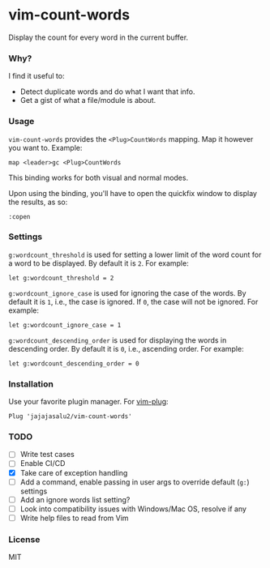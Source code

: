 # vim-count-words

Display the count for every word in the current buffer.

### Why?

I find it useful to:

- Detect duplicate words and do what I want that info.
- Get a gist of what a file/module is about.

### Usage

`vim-count-words` provides the `<Plug>CountWords` mapping. Map it however you
want to. Example:

```
map <leader>gc <Plug>CountWords
```

This binding works for both visual and normal modes.

Upon using the binding, you'll have to open the quickfix window to
display the results, as so:

```
:copen
```

### Settings

`g:wordcount_threshold` is used for setting a lower limit of the word count for
a word to be displayed. By default it is `2`. For example:

```
let g:wordcount_threshold = 2
```

`g:wordcount_ignore_case` is used for ignoring the case of the words. By
default it is `1`, i.e., the case is ignored. If `0`, the case will not be
ignored. For example:

```
let g:wordcount_ignore_case = 1
```

`g:wordcount_descending_order` is used for displaying the words in descending
order. By default it is `0`, i.e., ascending order. For example:

```
let g:wordcount_descending_order = 0
```

### Installation

Use your favorite plugin manager. For
[vim-plug](https://github.com/junegunn/vim-plug):

```
Plug 'jajajasalu2/vim-count-words'
```

### TODO

- [ ] Write test cases
- [ ] Enable CI/CD
- [X] Take care of exception handling
- [ ] Add a command, enable passing in user
      args to override default (`g:`) settings
- [ ] Add an ignore words list setting?
- [ ] Look into compatibility issues with Windows/Mac OS, resolve if any
- [ ] Write help files to read from Vim

### License

MIT
